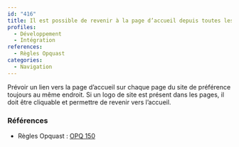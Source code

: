 ```yaml
---
id: "416"
title: Il est possible de revenir à la page d’accueil depuis toutes les pages.
profiles:
  - Développement
  - Intégration
references:
  - Règles Opquast
categories:
  - Navigation
---
```


Prévoir un lien vers la page d’accueil sur chaque page du site de préférence toujours au même endroit.
Si un logo de site est présent dans les pages, il doit être cliquable et permettre de revenir vers l’accueil.

### Références

*   Règles Opquast : [OPQ 150](https://checklists.opquast.com/fr/assurance-qualite-web/il-est-possible-de-revenir-a-la-page-daccueil-depuis-toutes-les-pages)
